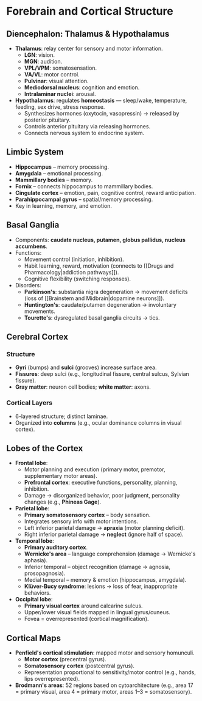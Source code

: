 # **Forebrain and Cortical Structure**

## **Diencephalon: Thalamus & Hypothalamus**
- **Thalamus**: relay center for sensory and motor information.
    - **LGN**: vision.
    - **MGN**: audition.
    - **VPL/VPM**: somatosensation.
    - **VA/VL**: motor control.
    - **Pulvinar**: visual attention.
    - **Mediodorsal nucleus**: cognition and emotion.
    - **Intralaminar nuclei**: arousal.
- **Hypothalamus**: regulates **homeostasis** — sleep/wake, temperature, feeding, sex drive, stress response.
    - Synthesizes hormones (oxytocin, vasopressin) → released by posterior pituitary.
    - Controls anterior pituitary via releasing hormones.
    - Connects nervous system to endocrine system.

## **Limbic System**
- **Hippocampus** – memory processing.
- **Amygdala** – emotional processing.
- **Mammillary bodies** – memory.
- **Fornix** – connects hippocampus to mammillary bodies.
- **Cingulate cortex** – emotion, pain, cognitive control, reward anticipation.
- **Parahippocampal gyrus** – spatial/memory processing.
- Key in learning, memory, and emotion.

## **Basal Ganglia**
- Components: **caudate nucleus, putamen, globus pallidus, nucleus accumbens**.
- Functions:
    - Movement control (initiation, inhibition).
    - Habit learning, reward, motivation (connects to [[Drugs and Pharmacology|addiction pathways]]).
    - Cognitive flexibility (switching responses).
- Disorders:
    - **Parkinson's**: substantia nigra degeneration → movement deficits (loss of [[Brainstem and Midbrain|dopamine neurons]]).
    - **Huntington's**: caudate/putamen degeneration → involuntary movements.
    - **Tourette's**: dysregulated basal ganglia circuits → tics.

## **Cerebral Cortex**
### Structure
- **Gyri** (bumps) and **sulci** (grooves) increase surface area.
- **Fissures**: deep sulci (e.g., longitudinal fissure, central sulcus, Sylvian fissure).
- **Gray matter**: neuron cell bodies; **white matter**: axons.
### Cortical Layers
- 6-layered structure; distinct laminae.
- Organized into **columns** (e.g., ocular dominance columns in visual cortex).

## **Lobes of the Cortex**
- **Frontal lobe**:
    - Motor planning and execution (primary motor, premotor, supplementary motor areas).
    - **Prefrontal cortex**: executive functions, personality, planning, inhibition.
    - Damage → disorganized behavior, poor judgment, personality changes (e.g., **Phineas Gage**).
- **Parietal lobe**:
    - **Primary somatosensory cortex** – body sensation.
    - Integrates sensory info with motor intentions.
    - Left inferior parietal damage → **apraxia** (motor planning deficit).
    - Right inferior parietal damage → **neglect** (ignore half of space).
- **Temporal lobe**:
    - **Primary auditory cortex**.
    - **Wernicke's area** – language comprehension (damage → Wernicke's aphasia).
    - Inferior temporal – object recognition (damage → agnosia, prosopagnosia).
    - Medial temporal – memory & emotion (hippocampus, amygdala).
    - **Klüver-Bucy syndrome**: lesions → loss of fear, inappropriate behaviors.
- **Occipital lobe**:
    - **Primary visual cortex** around calcarine sulcus.
    - Upper/lower visual fields mapped in lingual gyrus/cuneus.
    - Fovea = overrepresented (cortical magnification).

## **Cortical Maps**
- **Penfield's cortical stimulation**: mapped motor and sensory homunculi.
    - **Motor cortex** (precentral gyrus).
    - **Somatosensory cortex** (postcentral gyrus).
    - Representation proportional to sensitivity/motor control (e.g., hands, lips overrepresented).
- **Brodmann's areas**: 52 regions based on cytoarchitecture (e.g., area 17 = primary visual, area 4 = primary motor, areas 1–3 = somatosensory).